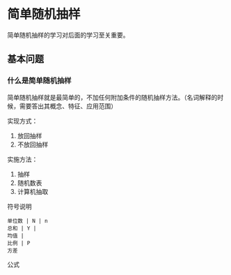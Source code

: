 # 简单随机抽样

简单随机抽样的学习对后面的学习至关重要。

## 基本问题

### 什么是简单随机抽样

简单随机抽样就是最简单的，不加任何附加条件的随机抽样方法。（名词解释的时候，需要答出其概念、特征、应用范围）

实现方式：
1. 放回抽样
2. 不放回抽样

实施方法：
1. 抽样
2. 随机数表
3. 计算机抽取

符号说明

```
单位数 | N | n
总和 | Y | 
均值 | 
比例 | P
方差
```

公式

